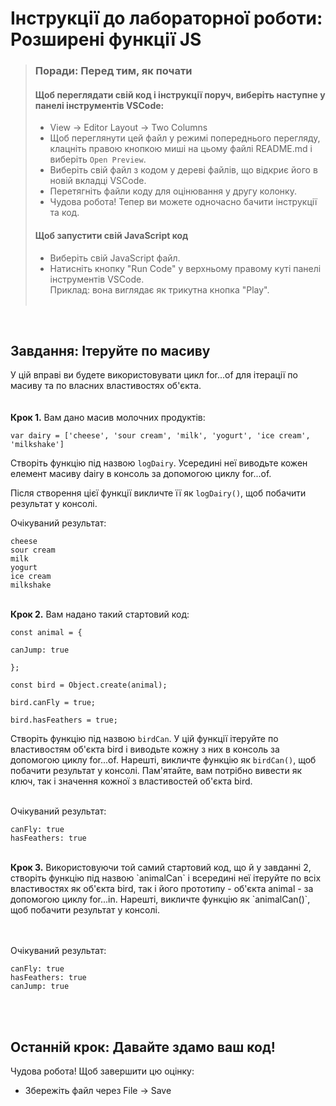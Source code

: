 # Інструкції до лабораторної роботи: Розширені функції JS

> ### **Поради: Перед тим, як почати**
> #### **Щоб переглядати свій код і інструкції поруч**, виберіть наступне у панелі інструментів VSCode:
> - View -> Editor Layout -> Two Columns
> - Щоб переглянути цей файл у режимі попереднього перегляду, клацніть правою кнопкою миші на цьому файлі README.md і виберіть `Open Preview`.
> - Виберіть свій файл з кодом у дереві файлів, що відкриє його в новій вкладці VSCode.
> - Перетягніть файли коду для оцінювання у другу колонку.
> - Чудова робота! Тепер ви можете одночасно бачити інструкції та код.
> #### **Щоб запустити свій JavaScript код**
> - Виберіть свій JavaScript файл.
> - Натисніть кнопку "Run Code" у верхньому правому куті панелі інструментів VSCode.  
> Приклад: вона виглядає як трикутна кнопка "Play". <br><br>

<br>


## Завдання: Ітеруйте по масиву

У цій вправі ви будете використовувати цикл for...of для ітерації по масиву та по власних властивостях об'єкта.  
<br><br>
**Крок 1.** Вам дано масив молочних продуктів:

    
    var dairy = ['cheese', 'sour cream', 'milk', 'yogurt', 'ice cream', 'milkshake']
    


Створіть функцію під назвою `logDairy`. Усередині неї виводьте кожен елемент масиву dairy в консоль за допомогою циклу for...of.

Після створення цієї функції викличте її як `logDairy()`, щоб побачити результат у консолі.

Очікуваний результат:

```
cheese
sour cream
milk
yogurt
ice cream
milkshake
```

<br>
<b>Крок 2.</b> Вам надано такий стартовий код:  

```
const animal = {

canJump: true

};

const bird = Object.create(animal);

bird.canFly = true;

bird.hasFeathers = true;
```

Створіть функцію під назвою `birdCan`. У цій функції ітеруйте по властивостям об'єкта bird і виводьте кожну з них в консоль за допомогою циклу for...of. Нарешті, викличте функцію як `birdCan()`, щоб побачити результат у консолі.
Пам'ятайте, вам потрібно вивести як ключ, так і значення кожної з властивостей об'єкта bird.

<br/>
Очікуваний результат:

```
canFly: true
hasFeathers: true
```


<br>
<b>Крок 3.</b> 
    Використовуючи той самий стартовий код, що й у завданні 2, створіть функцію під назвою `animalCan` і всередині неї ітеруйте по всіх властивостях як об'єкта bird, так і його прототипу - об'єкта animal - за допомогою циклу for...in. Нарешті, викличте функцію як `animalCan()`, щоб побачити результат у консолі.

<br/><br/>
Очікуваний результат:

```
canFly: true
hasFeathers: true
canJump: true
```
<br><br>
## Останній крок: Давайте здамо ваш код!
Чудова робота! Щоб завершити цю оцінку:
- Збережіть файл через File -> Save

<br> <br>